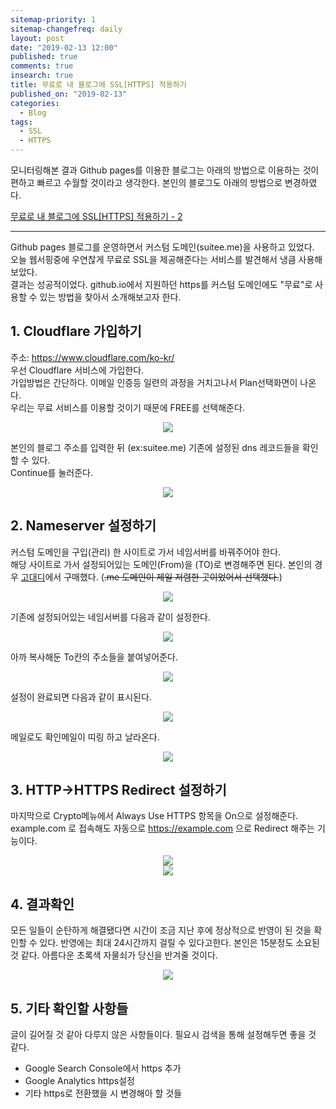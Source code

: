 ```yaml
---
sitemap-priority: 1
sitemap-changefreq: daily
layout: post
date: "2019-02-13 12:00"
published: true
comments: true
insearch: true
title: 무료로 내 블로그에 SSL[HTTPS] 적용하기
published_on: "2019-02-13"
categories:
  - Blog
tags:
  - SSL
  - HTTPS
---
```


모니터링해본 결과 Github pages를 이용한 블로그는 아래의 방법으로 이용하는 것이 편하고 빠르고 수월할 것이라고 생각한다. 본인의 블로그도 아래의 방법으로 변경하였다.

[무료로 내 블로그에 SSL[HTTPS] 적용하기 - 2](https://suitee.me/2019/02/14/how-to-setup-free-ssl-2/)

---

Github pages 블로그를 운영하면서 커스텀 도메인(suitee.me)을 사용하고 있었다.  
오늘 웹서핑중에 우연찮게 무료로 SSL을 제공해준다는 서비스를 발견해서 냉큼 사용해보았다.  
결과는 성공적이었다.
github.io에서 지원하던 https를 커스텀 도메인에도 "무료"로 사용할 수 있는 방법을 찾아서 소개해보고자 한다.

## 1. Cloudflare 가입하기

주소: https://www.cloudflare.com/ko-kr/  
우선 Cloudflare 서비스에 가입한다.  
가입방법은 간단하다. 이메일 인증등 일련의 과정을 거치고나서 Plan선택화면이 나온다.  
우리는 무료 서비스를 이용할 것이기 때문에 FREE를 선택해준다.

<div align="middle">
    <img src="/images/20190213/1.png">
</div>

본인의 블로그 주소를 입력한 뒤 (ex:suitee.me) 기존에 설정된 dns 레코드들을 확인할 수 있다.  
Continue를 눌러준다.

<div align="middle">
    <img src="/images/20190213/2.png">
</div>

## 2. Nameserver 설정하기

커스텀 도메인을 구입(관리) 한 사이트로 가서 네임서버를 바꿔주어야 한다.  
해당 사이트로 가서 설정되어있는 도메인(From)을 (TO)로 변경해주면 된다.
본인의 경우 [고대디](https://kr.godaddy.com/)에서 구매했다. (~~.me 도메인이 제일 저렴한 곳이었어서 선택했다.~~)

<div align="middle">
    <img src="/images/20190213/3.png">
</div>

기존에 설정되어있는 네임서버를 다음과 같이 설정한다.

<div align="middle">
    <img src="/images/20190213/4.png">
</div>

아까 복사해둔 To칸의 주소들을 붙여넣어준다.

<div align="middle">
    <img src="/images/20190213/5.png">
</div>

설정이 완료되면 다음과 같이 표시된다.

<div align="middle">
    <img src="/images/20190213/6.png">
</div>

메일로도 확인메일이 띠링 하고 날라온다.

<div align="middle">
    <img src="/images/20190213/7.png">
</div>

## 3. HTTP->HTTPS Redirect 설정하기

마지막으로 Crypto메뉴에서 Always Use HTTPS 항목을 On으로 설정해준다.
example.com 로 접속해도 자동으로 https://example.com 으로 Redirect 해주는 기능이다.

<div align="middle">
    <img src="/images/20190213/9.png">
</div>

<div align="middle">
    <img src="/images/20190213/10.png">
</div>

## 4. 결과확인

모든 일들이 순탄하게 해결됐다면 시간이 조금 지난 후에 정상적으로 반영이 된 것을 확인할 수 있다.
반영에는 최대 24시간까지 걸릴 수 있다고한다. 본인은 15분정도 소요된 것 같다.
아름다운 초록색 자물쇠가 당신을 반겨줄 것이다.

<div align="middle">
    <img src="/images/20190213/8.png">
</div>

## 5. 기타 확인할 사항들

글이 길어질 것 같아 다루지 않은 사항들이다. 필요시 검색을 통해 설정해두면 좋을 것 같다.

- Google Search Console에서 https 추가
- Google Analytics https설정
- 기타 https로 전환했을 시 변경해아 할 것들
